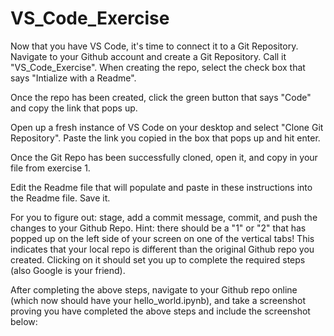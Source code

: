 # VS_Code_Exercise
Now that you have VS Code, it's time to connect it to a Git Repository. Navigate to your Github account and create a Git Repository. Call it "VS_Code_Exercise". When creating the repo, select the check box that says "Intialize with a Readme".

Once the repo has been created, click the green button that says "Code" and copy the link that pops up.

Open up a fresh instance of VS Code on your desktop and select "Clone Git Repository". Paste the link you copied in the box that pops up and hit enter.

Once the Git Repo has been successfully cloned, open it, and copy in your file from exercise 1.

Edit the Readme file that will populate and paste in these instructions into the Readme file. Save it.

For you to figure out: stage, add a commit message, commit, and push the changes to your Github Repo. Hint: there should be a "1" or "2" that has popped up on the left side of your screen on one of the vertical tabs! This indicates that your local repo is different than the original Github repo you created. Clicking on it should set you up to complete the required steps (also Google is your friend).

After completing the above steps, navigate to your Github repo online (which now should have your hello_world.ipynb), and take a screenshot proving you have completed the above steps and include the screenshot below: